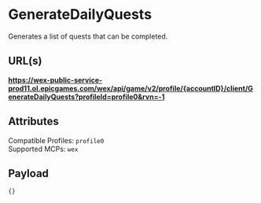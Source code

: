 # GenerateDailyQuests
Generates a list of quests that can be completed.

## URL(s)
**https://wex-public-service-prod11.ol.epicgames.com/wex/api/game/v2/profile/{accountID}/client/GenerateDailyQuests?profileId=profile0&rvn=-1**

## Attributes
Compatible Profiles: `profile0`  
Supported MCPs: `wex`

## Payload
```json
{}
```
